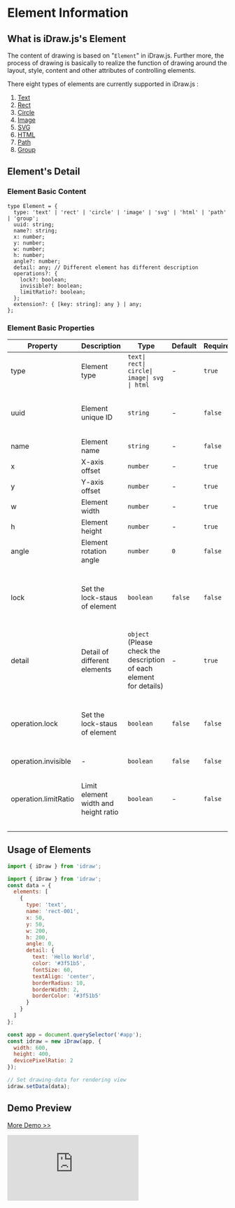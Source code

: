 # Element Information

## What is iDraw.js's Element

The content of drawing is based on "`Element`" in iDraw.js. Further more, the process of drawing is basically to realize the function of drawing around the layout, style, content and other attributes of controlling elements.

There eight types of elements are currently supported in iDraw.js :

1. [Text](./text.md)
2. [Rect](./rect.md)
3. [Circle](./circle.md)
4. [Image](./image.md)
5. [SVG](./svg.md)
6. [HTML](./html.md)
7. [Path](./path.md)
8. [Group](./group.md)

## Element's Detail

### Element Basic Content

```tsx
type Element = {
  type: 'text' | 'rect' | 'circle' | 'image' | 'svg' | 'html' | 'path' | 'group';
  uuid: string;
  name?: string;
  x: number;
  y: number;
  w: number;
  h: number;
  angle?: number;
  detail: any; // Different element has different description
  operations?: {
    lock?: boolean;
    invisible?: boolean;
    limitRatio?: boolean;
  };
  extension?: { [key: string]: any } | any;
};
```

### Element Basic Properties

| Property             | Description                          | Type                                                                | Default | Required | Others                                                                           |
| -------------------- | ------------------------------------ | ------------------------------------------------------------------- | ------- | -------- | -------------------------------------------------------------------------------- |
| type                 | Element type                         | `text\| rect\| circle\| image\| svg \| html`                        | -       | `true`   | -                                                                                |
| uuid                 | Element unique ID                    | `string`                                                            | -       | `false`  | The UUID is automatically added internally in iDraw.js                           |
| name                 | Element name                         | `string`                                                            | -       | `false`  | -                                                                                |
| x                    | X-axis offset                        | `number`                                                            | -       | `true`   | -                                                                                |
| y                    | Y-axis offset                        | `number`                                                            | -       | `true`   | -                                                                                |
| w                    | Element width                        | `number`                                                            | -       | `true`   | -                                                                                |
| h                    | Element height                       | `number`                                                            | -       | `true`   | -                                                                                |
| angle                | Element rotation angle               | `number`                                                            | `0`     | `false`  | `[0, 360]`                                                                       |
| lock                 | Set the lock-staus of element        | `boolean`                                                           | `false` | `false`  | The view operation cannot be controlled after the element is locked              |
| detail               | Detail of different elements         | `object` (Please check the description of each element for details) | -       | `true`   | -                                                                                |
| operation.lock       | Set the lock-staus of element        | `boolean`                                                           | `false` | `false`  | The view operation cannot be controlled after the element is locked              |
| operation.invisible  | -                                    | `boolean`                                                           | `false` | `false`  | -                                                                                |
| operation.limitRatio | Limit element width and height ratio | `boolean`                                                           | -       | `false`  | When the element is scaled, it is scaled according to its width and height ratio |

## Usage of Elements

```js
import { iDraw } from 'idraw';

import { iDraw } from 'idraw';
const data = {
  elements: [
    {
      type: 'text',
      name: 'rect-001',
      x: 50,
      y: 50,
      w: 200,
      h: 200,
      angle: 0,
      detail: {
        text: 'Hello World',
        color: '#3f51b5',
        fontSize: 60,
        textAlign: 'center',
        borderRadius: 10,
        borderWidth: 2,
        borderColor: '#3f51b5'
      }
    }
  ]
};

const app = document.querySelector('#app');
const idraw = new iDraw(app, {
  width: 600,
  height: 400,
  devicePixelRatio: 2
});

// Set drawing-data for rendering view
idraw.setData(data);
```

## Demo Preview

[More Demo >>](https://idrawjs.com/playground/?demo=elem-rect)

<iframe class="idraw-playground-preview" src="https://idrawjs.com/playground/?demo=elem-rect&header=false&sider=false&default-editor-split=50"
      frameborder="no" border="0" 
  ></iframe>
